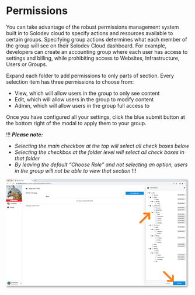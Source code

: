 # Permissions

You can take advantage of the robust permissions management system built in to Solodev cloud to specify actions and resources available to certain groups. Specifying group actions determines what each member of the group will see on their Solodev Cloud dashboard. For example, developers can create an accounting group where each user has access to settings and billing, while prohibiting access to Websites, Infrastructure, Users or Groups. 

Expand each folder to add permissions to only parts of section. Every selection item has three permissions to choose from:
   
- View, which will allow users in the group to only see content
- Edit, which will allow users in the group to modify content
- Admin, which will allow users in the group full access to

Once you have configured all your settings, click the blue submit button at the bottom right of the modal to apply them to your group.

!!!
***Please note:***
    
- *Selecting the main checkbox at the top will select all check boxes below*
- *Selecting the checkbox at the folder level will select all check boxes in that folder*
- *By leaving the default “Choose Role” and not selecting an option, users in the group will not be able to view that section*
!!!

<a href="../../../images/groups-permissions-lg.jpg" target="_blank"><img src="../../../images/groups-permissions.jpg" style="margin: auto; display: block"></a>
